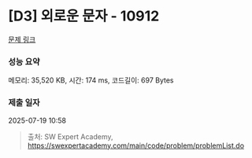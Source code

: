 # [D3] 외로운 문자 - 10912 

[문제 링크](https://swexpertacademy.com/main/code/problem/problemDetail.do?contestProbId=AXVJuEvqLAADFASe) 

### 성능 요약

메모리: 35,520 KB, 시간: 174 ms, 코드길이: 697 Bytes

### 제출 일자

2025-07-19 10:58



> 출처: SW Expert Academy, https://swexpertacademy.com/main/code/problem/problemList.do